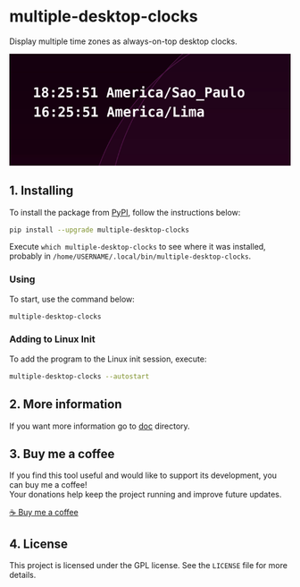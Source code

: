 # multiple-desktop-clocks

Display multiple time zones as always-on-top desktop clocks.

![logo](https://raw.githubusercontent.com/trucomanx/MultipleDesktopClocks/main/screenshot.png)

## 1. Installing

To install the package from [PyPI](https://pypi.org/project/multiple-desktop-clocks/), follow the instructions below:


```bash
pip install --upgrade multiple-desktop-clocks
```

Execute `which multiple-desktop-clocks` to see where it was installed, probably in `/home/USERNAME/.local/bin/multiple-desktop-clocks`.

### Using

To start, use the command below:

```bash
multiple-desktop-clocks
```

### Adding to Linux Init

To add the program to the Linux init session, execute:

```bash
multiple-desktop-clocks --autostart
```

## 2. More information

If you want more information go to [doc](https://github.com/trucomanx/MultipleDesktopClocks/blob/main/doc) directory.

## 3. Buy me a coffee

If you find this tool useful and would like to support its development, you can buy me a coffee!  
Your donations help keep the project running and improve future updates.  

[☕ Buy me a coffee](https://ko-fi.com/trucomanx) 

## 4. License

This project is licensed under the GPL license. See the `LICENSE` file for more details.
